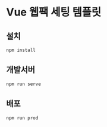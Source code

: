 # Vue 웹팩 세팅 템플릿
## 설치

```
npm install
```

## 개발서버
```
npm run serve
```

## 배포
```
npm run prod
```